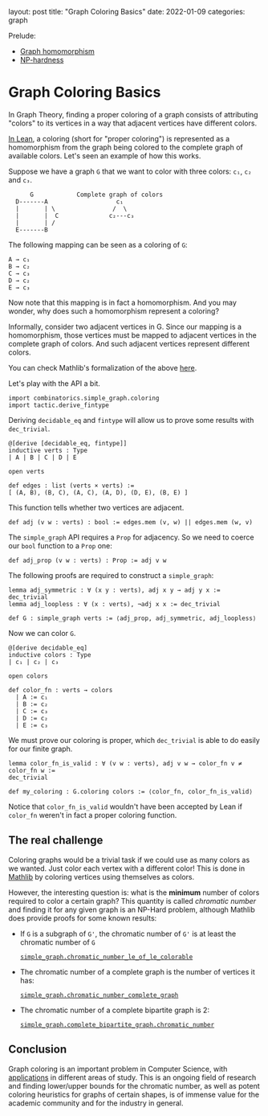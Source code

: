 layout: post
title: "Graph Coloring Basics"
date: 2022-01-09
categories: graph

Prelude:

* [Graph homomorphism](https://en.wikipedia.org/wiki/Graph_homomorphism)
* [NP-hardness](https://en.wikipedia.org/wiki/NP-hardness)

# Graph Coloring Basics

In Graph Theory, finding a proper coloring of a graph consists of attributing "colors"
to its vertices in a way that adjacent vertices have different colors.

[In Lean](https://github.com/leanprover-community/mathlib/pull/10287), a coloring (short
for "proper coloring") is represented as a homomorphism from the graph being colored to
the complete graph of available colors. Let's seen an example of how this works.

Suppose we have a graph `G` that we want to color with three colors: `c₁`, `c₂` and `c₃`.

```
      G            Complete graph of colors
  D-------A                   c₁
  |       | \                /  \
  |       |  C              c₂---c₃
  |       | /
  E-------B
```

The following mapping can be seen as a coloring of `G`:

```
A → c₁
B → c₂
C → c₃
D → c₂
E → c₃
```

Now note that this mapping is in fact a homomorphism. And you may wonder, why does such
a homomorphism represent a coloring?

Informally, consider two adjacent vertices in G. Since our mapping is a homomorphism,
those vertices must be mapped to adjacent vertices in the complete graph of colors.
And such adjacent vertices represent different colors.

You can check Mathlib's formalization of the above [here](https://leanprover-community.github.io/mathlib_docs/combinatorics/simple_graph/coloring.html#simple_graph.coloring.valid).

Let's play with the API a bit.

```lean
import combinatorics.simple_graph.coloring
import tactic.derive_fintype
```

Deriving `decidable_eq` and `fintype` will allow us to prove some results
with `dec_trivial`.

```lean
@[derive [decidable_eq, fintype]]
inductive verts : Type
| A | B | C | D | E

open verts

def edges : list (verts × verts) :=
[ (A, B), (B, C), (A, C), (A, D), (D, E), (B, E) ]
```

This function tells whether two vertices are adjacent.

```lean
def adj (v w : verts) : bool := edges.mem (v, w) || edges.mem (w, v)
```

The `simple_graph` API requires a `Prop` for adjacency. So we need to coerce
our `bool` function to a `Prop` one:

```lean
def adj_prop (v w : verts) : Prop := adj v w
```

The following proofs are required to construct a `simple_graph`:

```lean
lemma adj_symmetric : ∀ (x y : verts), adj x y → adj y x := dec_trivial
lemma adj_loopless : ∀ (x : verts), ¬adj x x := dec_trivial

def G : simple_graph verts := ⟨adj_prop, adj_symmetric, adj_loopless⟩
```

Now we can color `G`.

```lean
@[derive decidable_eq]
inductive colors : Type
| c₁ | c₂ | c₃

open colors

def color_fn : verts → colors
  | A := c₁
  | B := c₂
  | C := c₃
  | D := c₂
  | E := c₃
```

We must prove our coloring is proper, which `dec_trivial` is able to do easily for
our finite graph.

```lean
lemma color_fn_is_valid : ∀ (v w : verts), adj v w → color_fn v ≠ color_fn w :=
dec_trivial

def my_coloring : G.coloring colors := ⟨color_fn, color_fn_is_valid⟩
```

Notice that `color_fn_is_valid` wouldn't have been accepted by Lean if `color_fn`
weren't in fact a proper coloring function.

## The real challenge

Coloring graphs would be a trivial task if we could use as many colors as we wanted.
Just color each vertex with a different color! This is done in [Mathlib](https://leanprover-community.github.io/mathlib_docs/combinatorics/simple_graph/coloring.html#simple_graph.self_coloring)
by coloring vertices using themselves as colors.

However, the interesting question is: what is the **minimum** number of colors required
to color a certain graph? This quantity is called *chromatic number* and finding it
for any given graph is an NP-Hard problem, although Mathlib does provide proofs for some
known results:

* If `G` is a subgraph of `G'`, the chromatic number of `G'` is at least the
chromatic number of `G`

    [`simple_graph.chromatic_number_le_of_le_colorable`](https://leanprover-community.github.io/mathlib_docs/combinatorics/simple_graph/coloring.html#simple_graph.chromatic_number_le_of_le_colorable)

* The chromatic number of a complete graph is the number of vertices it has:

    [`simple_graph.chromatic_number_complete_graph`](https://leanprover-community.github.io/mathlib_docs/combinatorics/simple_graph/coloring.html#simple_graph.chromatic_number_complete_graph)

* The chromatic number of a complete bipartite graph is 2:

    [`simple_graph.complete_bipartite_graph.chromatic_number`](https://leanprover-community.github.io/mathlib_docs/combinatorics/simple_graph/coloring.html#simple_graph.complete_bipartite_graph.chromatic_number)

## Conclusion

Graph coloring is an important problem in Computer Science, with
[applications](https://en.wikipedia.org/wiki/Graph_coloring#Applications) in different
areas of study. This is an ongoing field of research and finding lower/upper bounds for
the chromatic number, as well as potent coloring heuristics for graphs of certain shapes,
is of immense value for the academic community and for the industry in general.
